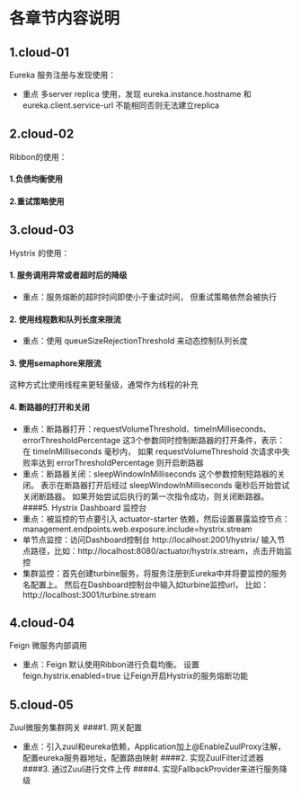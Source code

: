 # 各章节内容说明
## 1.cloud-01 
Eureka 服务注册与发现使用：
* 重点 多server replica 使用，发现
eureka.instance.hostname 和
eureka.client.service-url 不能相同否则无法建立replica
## 2.cloud-02
Ribbon的使用：
#### 1.负债均衡使用
#### 2.重试策略使用
## 3.cloud-03
Hystrix 的使用：
#### 1. 服务调用异常或者超时后的降级
* 重点：服务熔断的超时时间即使小于重试时间，
但重试策略依然会被执行
#### 2. 使用线程数和队列长度来限流
* 重点：使用 queueSizeRejectionThreshold 来动态控制队列长度
#### 3. 使用semaphore来限流
这种方式比使用线程来更轻量级，通常作为线程的补充
#### 4. 断路器的打开和关闭
* 重点：断路器打开：requestVolumeThreshold、timeInMilliseconds、errorThresholdPercentage
这3个参数同时控制断路器的打开条件，表示：在 timeInMilliseconds 毫秒内，
如果 requestVolumeThreshold 次请求中失败率达到 errorThresholdPercentage 则开启断路器
* 重点：断路器关闭：sleepWindowInMilliseconds 这个参数控制短路器的关闭。
表示在断路器打开后经过 sleepWindowInMilliseconds 毫秒后开始尝试关闭断路器。
如果开始尝试后执行的第一次指令成功，则关闭断路器。
####5. Hystrix Dashboard 监控台
* 重点：被监控的节点要引入 actuator-starter 依赖，然后设置暴露监控节点：
management.endpoints.web.exposure.include=hystrix.stream
* 单节点监控：访问Dashboard控制台 http://localhost:2001/hystrix/
输入节点路径，比如：http://localhost:8080/actuator/hystrix.stream，点击开始监控
* 集群监控：首先创建turbine服务，将服务注册到Eureka中并将要监控的服务名配置上。
然后在Dashboard控制台中输入如turbine监控url，
比如：http://localhost:3001/turbine.stream
## 4.cloud-04
Feign 微服务内部调用
* 重点：Feign 默认使用Ribbon进行负载均衡。
设置 feign.hystrix.enabled=true 让Feign开启Hystrix的服务熔断功能
## 5.cloud-05
Zuul微服务集群网关
####1. 网关配置
* 重点：引入zuul和eureka依赖，Application加上@EnableZuulProxy注解，配置eureka服务器地址，配置路由映射
####2. 实现ZuulFilter过滤器
####3. 通过Zuul进行文件上传
####4. 实现FallbackProvider来进行服务降级
